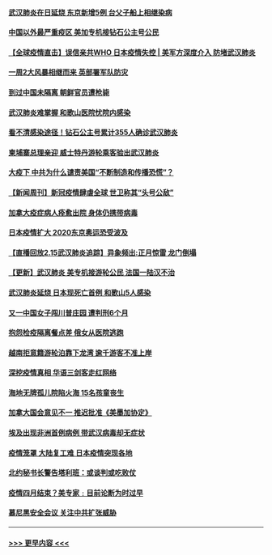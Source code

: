 #### [武汉肺炎在日延烧 东京新增5例 台父子船上相继染病](../pages/prog202/a102778538.md?t=02161911) 
#### [中国以外最严重疫区 美加专机接钻石公主号公民](../pages/prog202/a102778473.md?t=02161911) 
#### [【全球疫情直击】误信亲共WHO 日本疫情失控 | 美军方深度介入 防堵武汉肺炎](../pages/prog202/a102778478.md?t=02161911) 
#### [一周2大风暴相继而来 英部署军队防灾](../pages/prog202/a102778447.md?t=02161911) 
#### [到过中国未隔离 朝鲜官员遭枪毙](../pages/prog202/a102778383.md?t=02161911) 
#### [武汉肺炎难掌握 和歌山医院忧院内感染](../pages/prog202/a102778376.md?t=02161911) 
#### [看不清感染途径！钻石公主号累计355人确诊武汉肺炎](../pages/prog202/a102778335.md?t=02161911) 
#### [柬埔寨总理亲迎 威士特丹游轮乘客验出武汉肺炎](../pages/prog202/a102777842.md?t=02161911) 
#### [大疫下 中共为什么谴责美国“不断制造和传播恐慌”？](../pages/prog202/a102778285.md?t=02161911) 
#### [【新闻周刊】新冠疫情肆虐全球 世卫称其“头号公敌”](../pages/prog202/a102778196.md?t=02161911) 
#### [加拿大疫症病人痊愈出院 身体仍携带病毒](../pages/prog202/a102778061.md?t=02161911) 
#### [日本疫情扩大 2020东京奥运恐受波及](../pages/prog202/a102778049.md?t=02161911) 
#### [【直播回放2.15武汉肺炎追踪】异象频出:正月惊雷 龙门倒塌](../pages/prog202/a102777974.md?t=02161911) 
#### [【更新】武汉肺炎 美专机接游轮公民 法国一陆汉不治](../pages/prog202/a102770740.md?t=02161911) 
#### [武汉肺炎延烧 日本现死亡首例 和歌山5人感染](../pages/prog202/a102777815.md?t=02161911) 
#### [又一中国女子闯川普庄园 遭判刑6个月](../pages/prog202/a102777673.md?t=02161911) 
#### [抱怨检疫隔离餐点差 俄女从医院逃跑](../pages/prog202/a102777667.md?t=02161911) 
#### [越南拒意籍游轮泊靠下龙湾 逾千游客不准上岸](../pages/prog202/a102777646.md?t=02161911) 
#### [深挖疫情真相 华语三剑客走红网络](../pages/prog202/a102777624.md?t=02161911) 
#### [海地无牌孤儿院陷火海 15名孩童丧生](../pages/prog202/a102777620.md?t=02161911) 
#### [加拿大国会意见不一 推迟批准《美墨加协定》](../pages/prog202/a102777575.md?t=02161911) 
#### [埃及出现非洲首例病例 带武汉病毒却无症状](../pages/prog202/a102777559.md?t=02161911) 
#### [疫情笼罩 大陆复工难 日本疫情突现各地](../pages/prog202/a102777455.md?t=02161911) 
#### [北约秘书长警告塔利班：或谈判或吃败仗](../pages/prog202/a102777442.md?t=02161911) 
#### [疫情四月结束？美专家﹕目前论断为时过早](../pages/prog202/a102777248.md?t=02161911) 
#### [慕尼黑安全会议 关注中共扩张威胁](../pages/prog202/a102777254.md?t=02161911) 

----
#### [ >>> 更早内容 <<< ](../indexes/prog202-earlier.md)
